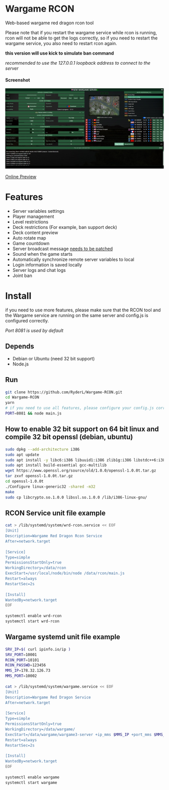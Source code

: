 # Wargame RCON

Web-based wargame red dragon rcon tool

Please note that if you restart the wargame service while rcon is running, rcon will not be able to get the logs correctly, so if you need to restart the wargame service, you also need to restart rcon again.

**this version will use kick to simulate ban command**

<i>recommended to use the 127.0.0.1 loopback address to connect to the server</i>

#### Screenshot
<div align="center">
    <img src="./screenshot.jpg">
</div>

[Online Preview](http://wrd.endless.ws/)

# Features
- Server variables settings
- Player management
- Level restrictions
- Deck restrictions (For example, ban support deck)
- Deck content preview
- Auto rotate map
- Game countdown
- Server broadcast message [needs to be patched](https://github.com/wargame-mods/wargame-server/blob/master/patch.py)
- Sound when the game starts
- Automatically synchronize remote server variables to local
- Login information is saved locally
- Server logs and chat logs
- Joint ban

# Install
if you need to use more features, please make sure that the RCON tool and the Wargame service are running on the same server and config.js is configured correctly.

<i>Port 8081 is used by default</i>

## Depends
- Debian or Ubuntu (need 32 bit support)
- Node.js

## Run
```bash
git clone https://github.com/RyderL/Wargame-RCON.git
cd Wargame-RCON
yarn
# if you need to use all features, please configure your config.js correctly
PORT=8081 && node main.js
```

## How to enable 32 bit support on 64 bit linux and compile 32 bit openssl (debian, ubuntu)
```bash
sudo dpkg --add-architecture i386
sudo apt update
sudo apt install -y libc6:i386 libuuid1:i386 zlib1g:i386 libstdc++6:i386
sudo apt install build-essential gcc-multilib
wget https://www.openssl.org/source/old/1.0.0/openssl-1.0.0t.tar.gz
tar zxvf openssl-1.0.0t.tar.gz
cd openssl-1.0.0t
./Configure linux-generic32 -shared -m32
make
sudo cp libcrypto.so.1.0.0 libssl.so.1.0.0 /lib/i386-linux-gnu/
```

## RCON Service unit file example
```bash
cat > /lib/systemd/system/wrd-rcon.service << EOF
[Unit]
Description=Wargame Red Dragon Rcon Service
After=network.target

[Service]
Type=simple
PermissionsStartOnly=true
WorkingDirectory=/data/rcon
ExecStart=/usr/local/node/bin/node /data/rcon/main.js
Restart=always
RestartSec=2s

[Install]
WantedBy=network.target
EOF

systemctl enable wrd-rcon
systemctl start wrd-rcon
```

## Wargame systemd unit file example
```bash
SRV_IP=$( curl ipinfo.io/ip )
SRV_PORT=10001
RCON_PORT=10101
RCON_PASSWD=123456
MMS_IP=178.32.126.73
MMS_PORT=10002

cat > /lib/systemd/system/wargame.service << EOF
[Unit]
Description=Wargame Red Dragon Service
After=network.target

[Service]
Type=simple
PermissionsStartOnly=true
WorkingDirectory=/data/wargame/
ExecStart=/data/wargame/wargame3-server +ip_mms $MMS_IP +port_mms $MMS_PORT +ip $SRV_IP +port $SRV_PORT +rcon_password $RCON_PASSWD +rcon_port $RCON_PORT +chat_log_file chat.log
Restart=always
RestartSec=2s

[Install]
WantedBy=network.target
EOF

systemctl enable wargame
systemctl start wargame
```
